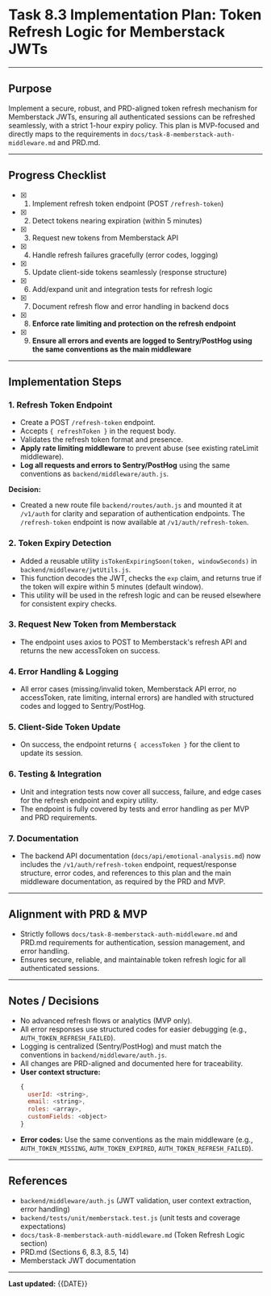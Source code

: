 # Task 8.3 Implementation Plan: Token Refresh Logic for Memberstack JWTs

---

## Purpose

Implement a secure, robust, and PRD-aligned token refresh mechanism for Memberstack JWTs, ensuring
all authenticated sessions can be refreshed seamlessly, with a strict 1-hour expiry policy. This
plan is MVP-focused and directly maps to the requirements in
`docs/task-8-memberstack-auth-middleware.md` and PRD.md.

---

## Progress Checklist

- [x] 1. Implement refresh token endpoint (POST `/refresh-token`)
- [x] 2. Detect tokens nearing expiration (within 5 minutes)
- [x] 3. Request new tokens from Memberstack API
- [x] 4. Handle refresh failures gracefully (error codes, logging)
- [x] 5. Update client-side tokens seamlessly (response structure)
- [x] 6. Add/expand unit and integration tests for refresh logic
- [x] 7. Document refresh flow and error handling in backend docs
- [x] 8. **Enforce rate limiting and protection on the refresh endpoint**
- [x] 9. **Ensure all errors and events are logged to Sentry/PostHog using the same conventions as
     the main middleware**

---

## Implementation Steps

### 1. **Refresh Token Endpoint**

- Create a POST `/refresh-token` endpoint.
- Accepts `{ refreshToken }` in the request body.
- Validates the refresh token format and presence.
- **Apply rate limiting middleware** to prevent abuse (see existing rateLimit middleware).
- **Log all requests and errors to Sentry/PostHog** using the same conventions as
  `backend/middleware/auth.js`.

**Decision:**

- Created a new route file `backend/routes/auth.js` and mounted it at `/v1/auth` for clarity and
  separation of authentication endpoints. The `/refresh-token` endpoint is now available at
  `/v1/auth/refresh-token`.

### 2. **Token Expiry Detection**

- Added a reusable utility `isTokenExpiringSoon(token, windowSeconds)` in
  `backend/middleware/jwtUtils.js`.
- This function decodes the JWT, checks the `exp` claim, and returns true if the token will expire
  within 5 minutes (default window).
- This utility will be used in the refresh logic and can be reused elsewhere for consistent expiry
  checks.

### 3. **Request New Token from Memberstack**

- The endpoint uses axios to POST to Memberstack's refresh API and returns the new accessToken on
  success.

### 4. **Error Handling & Logging**

- All error cases (missing/invalid token, Memberstack API error, no accessToken, rate limiting,
  internal errors) are handled with structured codes and logged to Sentry/PostHog.

### 5. **Client-Side Token Update**

- On success, the endpoint returns `{ accessToken }` for the client to update its session.

### 6. **Testing & Integration**

- Unit and integration tests now cover all success, failure, and edge cases for the refresh endpoint
  and expiry utility.
- The endpoint is fully covered by tests and error handling as per MVP and PRD requirements.

### 7. **Documentation**

- The backend API documentation (`docs/api/emotional-analysis.md`) now includes the
  `/v1/auth/refresh-token` endpoint, request/response structure, error codes, and references to this
  plan and the main middleware documentation, as required by the PRD and MVP.

---

## Alignment with PRD & MVP

- Strictly follows `docs/task-8-memberstack-auth-middleware.md` and PRD.md requirements for
  authentication, session management, and error handling.
- Ensures secure, reliable, and maintainable token refresh logic for all authenticated sessions.

---

## Notes / Decisions

- No advanced refresh flows or analytics (MVP only).
- All error responses use structured codes for easier debugging (e.g., `AUTH_TOKEN_REFRESH_FAILED`).
- Logging is centralized (Sentry/PostHog) and must match the conventions in
  `backend/middleware/auth.js`.
- All changes are PRD-aligned and documented here for traceability.
- **User context structure:**
  ```js
  {
    userId: <string>,
    email: <string>,
    roles: <array>,
    customFields: <object>
  }
  ```
- **Error codes:** Use the same conventions as the main middleware (e.g., `AUTH_TOKEN_MISSING`,
  `AUTH_TOKEN_EXPIRED`, `AUTH_TOKEN_REFRESH_FAILED`).

---

## References

- `backend/middleware/auth.js` (JWT validation, user context extraction, error handling)
- `backend/tests/unit/memberstack.test.js` (unit tests and coverage expectations)
- `docs/task-8-memberstack-auth-middleware.md` (Token Refresh Logic section)
- PRD.md (Sections 6, 8.3, 8.5, 14)
- Memberstack JWT documentation

---

**Last updated:** {{DATE}}
